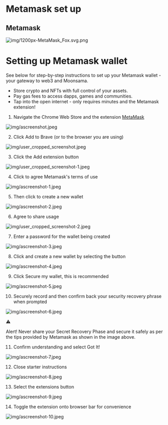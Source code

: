 # Metamask set up

## Metamask

![img/1200px-MetaMask_Fox.svg.png](img/1200px-MetaMask_Fox.svg.png)

# Setting up Metamask wallet

See below for step-by-step instructions to set up your Metamask wallet - your gateway to web3 and Moonsama.

- Store crypto and NFTs with full control of your assets.
- Pay gas fees to access dapps, games and communities.
- Tap into the open internet - only requires minutes and the Metamask extension!

1. Navigate the Chrome Web Store and the extension [MetaMask](https://chrome.google.com/webstore/detail/metamask/nkbihfbeogaeaoehlefnkodbefgpgknn)

![img/ascreenshot.jpeg](img/ascreenshot.jpeg)

2. Click Add to Brave (or to the browser you are using)

![img/user_cropped_screenshot.jpeg](img/user_cropped_screenshot.jpeg)

3. Click the Add extension button

![img/user_cropped_screenshot-1.jpeg](img/user_cropped_screenshot-1.jpeg)

4. Click to agree Metamask's terms of use

![img/ascreenshot-1.jpeg](img/ascreenshot-1.jpeg)

5. Then click to create a new wallet

![img/ascreenshot-2.jpeg](img/ascreenshot-2.jpeg)

6. Agree to share usage

![img/user_cropped_screenshot-2.jpeg](img/user_cropped_screenshot-2.jpeg)

7. Enter a password for the wallet being created

![img/ascreenshot-3.jpeg](img/ascreenshot-3.jpeg)

8. Click and create a new wallet by selecting the button

![img/ascreenshot-4.jpeg](img/ascreenshot-4.jpeg)

9. Click Secure my wallet, this is recommended

![img/ascreenshot-5.jpeg](img/ascreenshot-5.jpeg)

10. Securely record and then confirm back your security recovery phrase when prompted

![img/ascreenshot-6.jpeg](img/ascreenshot-6.jpeg)

⚠️

Alert! Never share your Secret Recovery Phase and secure it safely as per the tips provided by Metamask as shown in the image above.

11. Confirm understanding and select Got It!

![img/ascreenshot-7.jpeg](img/ascreenshot-7.jpeg)

12. Close starter instructions

![img/ascreenshot-8.jpeg](img/ascreenshot-8.jpeg)

13. Select the extensions button

![img/ascreenshot-9.jpeg](img/ascreenshot-9.jpeg)

14. Toggle the extension onto browser bar for convenience

![img/ascreenshot-10.jpeg](img/ascreenshot-10.jpeg)